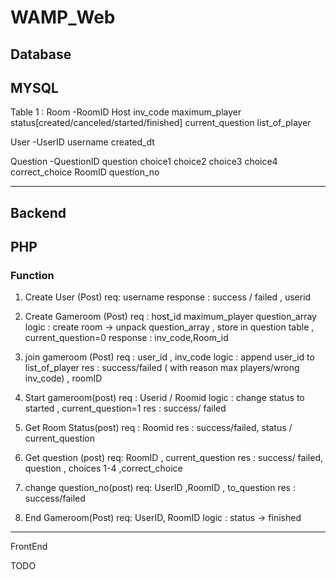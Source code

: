 # WAMP_Web


## Database
MYSQL 
---
Table 1 : 
Room 
-RoomID Host inv_code maximum_player status[created/canceled/started/finished] current_question list_of_player

User
-UserID username created_dt 

Question
-QuestionID question choice1 choice2 choice3 choice4 correct_choice RoomID question_no

---

## Backend
PHP
---
### Function
1. Create User (Post)
req: username 
response : success / failed , userid

2. Create Gameroom (Post)
req : host_id maximum_player question_array
logic : create room -> unpack question_array , store in question table , current_question=0
response : inv_code,Room_id

3. join gameroom (Post)
req : user_id , inv_code
logic : append user_id to list_of_player
res : success/failed ( with reason max players/wrong inv_code) ,  roomID

4. Start gameroom(post)
req : Userid / Roomid
logic : change status to started , current_question=1
res : success/ failed

5. Get Room Status(post)
req : Roomid
res : success/failed, status / current_question

6. Get question (post)
req: RoomID , current_question
res : success/ failed, question , choices 1-4 ,correct_choice

7. change question_no(post)
req: UserID ,RoomID , to_question
res : success/failed 

8. End Gameroom(Post)
req: UserID, RoomID
logic : status -> finished

---
FrontEnd 

TODO

